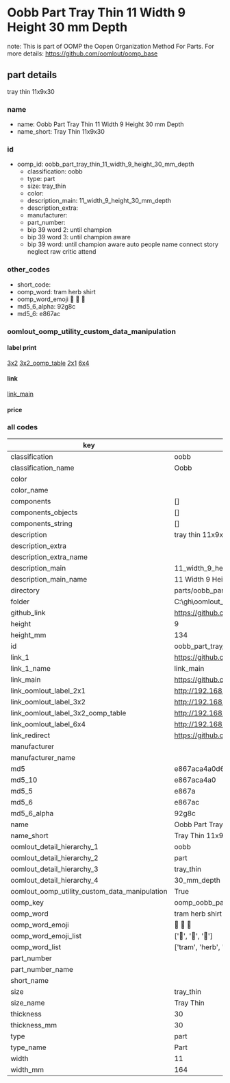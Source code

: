 # Oobb Part Tray Thin 11 Width 9 Height 30 mm Depth  

note: This is part of OOMP the Oopen Organization Method For Parts. For more details: https://github.com/oomlout/oomp_base

##  part details
  



tray thin 11x9x30



### name
* name: Oobb Part Tray Thin 11 Width 9 Height 30 mm Depth
* name_short: Tray Thin 11x9x30 
### id
* oomp_id: oobb_part_tray_thin_11_width_9_height_30_mm_depth
  * classification: oobb
  * type: part
  * size: tray_thin
  * color: 
  * description_main: 11_width_9_height_30_mm_depth
  * description_extra: 
  * manufacturer: 
  * part_number: 
  * bip 39 word 2: until champion
  * bip 39 word 3: until champion aware
  * bip 39 word: until champion aware auto people name connect story neglect raw critic attend

### other_codes
* short_code: 
* oomp_word: tram herb shirt
* oomp_word_emoji :tram: :herb: :shirt:
* md5_6_alpha: 92g8c
* md5_6: e867ac






### oomlout_oomp_utility_custom_data_manipulation
#### label print
[3x2](http://192.168.1.245:1112/?label=oomp%2092g8c)
[3x2_oomp_table](http://192.168.1.108:1112/?label=oomp%2092g8c)
[2x1](http://192.168.1.242:1112/?label=oomp%2092g8c)
[6x4](http://192.168.1.55:1112/?label=oomp%2092g8c)    

#### link

[link_main](https://github.com/oomlout/oomlout_oobb_version_4_generated_parts/tree/main/navigation_oomp/oobb/part/tray_thin/11_width_9_height_30_mm_depth/part)                              

#### price







### all codes 
| key | value |  
| --- | --- |  
| classification | oobb |  
| classification_name | Oobb |  
| color |  |  
| color_name |  |  
| components | [] |  
| components_objects | [] |  
| components_string | [] |  
| description | tray thin 11x9x30 |  
| description_extra |  |  
| description_extra_name |  |  
| description_main | 11_width_9_height_30_mm_depth |  
| description_main_name | 11 Width 9 Height 30 mm Depth |  
| directory | parts/oobb_part_tray_thin_11_width_9_height_30_mm_depth |  
| folder | C:\gh\oomlout_oobb_version_4_generated_parts\parts\oobb_part_tray_thin_11_width_9_height_30_mm_depth |  
| github_link | https://github.com/oomlout/oomlout_oomp_part_src/tree/main/parts/oobb_part_tray_thin_11_width_9_height_30_mm_depth |  
| height | 9 |  
| height_mm | 134 |  
| id | oobb_part_tray_thin_11_width_9_height_30_mm_depth |  
| link_1 | https://github.com/oomlout/oomlout_oobb_version_4_generated_parts/tree/main/navigation_oomp/oobb/part/tray_thin/11_width_9_height_30_mm_depth/part |  
| link_1_name | link_main |  
| link_main | https://github.com/oomlout/oomlout_oobb_version_4_generated_parts/tree/main/navigation_oomp/oobb/part/tray_thin/11_width_9_height_30_mm_depth/part |  
| link_oomlout_label_2x1 | http://192.168.1.242:1112/?label=oomp%2092g8c |  
| link_oomlout_label_3x2 | http://192.168.1.245:1112/?label=oomp%2092g8c |  
| link_oomlout_label_3x2_oomp_table | http://192.168.1.108:1112/?label=oomp%2092g8c |  
| link_oomlout_label_6x4 | http://192.168.1.55:1112/?label=oomp%2092g8c |  
| link_redirect | https://github.com/oomlout/oomlout_oobb_version_4_generated_parts/tree/main/parts/oobb_tray_thin_11_09_30 |  
| manufacturer |  |  
| manufacturer_name |  |  
| md5 | e867aca4a0d685e64b5160f820898771 |  
| md5_10 | e867aca4a0 |  
| md5_5 | e867a |  
| md5_6 | e867ac |  
| md5_6_alpha | 92g8c |  
| name | Oobb Part Tray Thin 11 Width 9 Height 30 mm Depth |  
| name_short | Tray Thin 11x9x30  |  
| oomlout_detail_hierarchy_1 | oobb |  
| oomlout_detail_hierarchy_2 | part |  
| oomlout_detail_hierarchy_3 | tray_thin |  
| oomlout_detail_hierarchy_4 | 30_mm_depth |  
| oomlout_oomp_utility_custom_data_manipulation | True |  
| oomp_key | oomp_oobb_part_tray_thin_11_width_9_height_30_mm_depth |  
| oomp_word | tram herb shirt |  
| oomp_word_emoji | :tram: :herb: :shirt: |  
| oomp_word_emoji_list | [':tram:', ':herb:', ':shirt:'] |  
| oomp_word_list | ['tram', 'herb', 'shirt'] |  
| part_number |  |  
| part_number_name |  |  
| short_name |  |  
| size | tray_thin |  
| size_name | Tray Thin |  
| thickness | 30 |  
| thickness_mm | 30 |  
| type | part |  
| type_name | Part |  
| width | 11 |  
| width_mm | 164 |  
